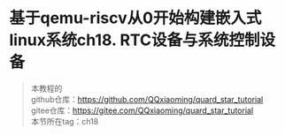 # 基于qemu-riscv从0开始构建嵌入式linux系统ch18. RTC设备与系统控制设备

> 本教程的<br>github仓库：https://github.com/QQxiaoming/quard_star_tutorial<br>gitee仓库：https://gitee.com/QQxiaoming/quard_star_tutorial<br>本节所在tag：ch18